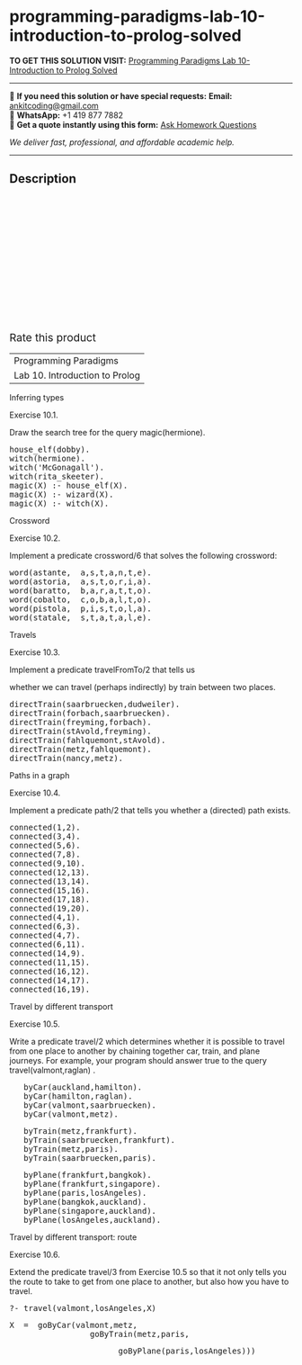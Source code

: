 # programming-paradigms-lab-10-introduction-to-prolog-solved
**TO GET THIS SOLUTION VISIT:** [Programming Paradigms Lab 10-Introduction to Prolog Solved](https://www.ankitcodinghub.com/product/programming-paradigms-lab-10-introduction-to-prolog-solved/)


---

📩 **If you need this solution or have special requests:** **Email:** ankitcoding@gmail.com  
📱 **WhatsApp:** +1 419 877 7882  
📄 **Get a quote instantly using this form:** [Ask Homework Questions](https://www.ankitcodinghub.com/services/ask-homework-questions/)

*We deliver fast, professional, and affordable academic help.*

---

<h2>Description</h2>



<div class="kk-star-ratings kksr-auto kksr-align-center kksr-valign-top" data-payload="{&quot;align&quot;:&quot;center&quot;,&quot;id&quot;:&quot;100216&quot;,&quot;slug&quot;:&quot;default&quot;,&quot;valign&quot;:&quot;top&quot;,&quot;ignore&quot;:&quot;&quot;,&quot;reference&quot;:&quot;auto&quot;,&quot;class&quot;:&quot;&quot;,&quot;count&quot;:&quot;0&quot;,&quot;legendonly&quot;:&quot;&quot;,&quot;readonly&quot;:&quot;&quot;,&quot;score&quot;:&quot;0&quot;,&quot;starsonly&quot;:&quot;&quot;,&quot;best&quot;:&quot;5&quot;,&quot;gap&quot;:&quot;4&quot;,&quot;greet&quot;:&quot;Rate this product&quot;,&quot;legend&quot;:&quot;0\/5 - (0 votes)&quot;,&quot;size&quot;:&quot;24&quot;,&quot;title&quot;:&quot;Programming Paradigms Lab 10-Introduction to Prolog Solved&quot;,&quot;width&quot;:&quot;0&quot;,&quot;_legend&quot;:&quot;{score}\/{best} - ({count} {votes})&quot;,&quot;font_factor&quot;:&quot;1.25&quot;}">

<div class="kksr-stars">

<div class="kksr-stars-inactive">
            <div class="kksr-star" data-star="1" style="padding-right: 4px">


<div class="kksr-icon" style="width: 24px; height: 24px;"></div>
        </div>
            <div class="kksr-star" data-star="2" style="padding-right: 4px">


<div class="kksr-icon" style="width: 24px; height: 24px;"></div>
        </div>
            <div class="kksr-star" data-star="3" style="padding-right: 4px">


<div class="kksr-icon" style="width: 24px; height: 24px;"></div>
        </div>
            <div class="kksr-star" data-star="4" style="padding-right: 4px">


<div class="kksr-icon" style="width: 24px; height: 24px;"></div>
        </div>
            <div class="kksr-star" data-star="5" style="padding-right: 4px">


<div class="kksr-icon" style="width: 24px; height: 24px;"></div>
        </div>
    </div>

<div class="kksr-stars-active" style="width: 0px;">
            <div class="kksr-star" style="padding-right: 4px">


<div class="kksr-icon" style="width: 24px; height: 24px;"></div>
        </div>
            <div class="kksr-star" style="padding-right: 4px">


<div class="kksr-icon" style="width: 24px; height: 24px;"></div>
        </div>
            <div class="kksr-star" style="padding-right: 4px">


<div class="kksr-icon" style="width: 24px; height: 24px;"></div>
        </div>
            <div class="kksr-star" style="padding-right: 4px">


<div class="kksr-icon" style="width: 24px; height: 24px;"></div>
        </div>
            <div class="kksr-star" style="padding-right: 4px">


<div class="kksr-icon" style="width: 24px; height: 24px;"></div>
        </div>
    </div>
</div>


<div class="kksr-legend" style="font-size: 19.2px;">
            <span class="kksr-muted">Rate this product</span>
    </div>
    </div>
<div class="page" title="Page 1">
<table>
<tbody>
<tr>
<td>
<div class="layoutArea">
<div class="column">
Programming Paradigms

</div>
</div>
</td>
</tr>
<tr>
<td>
<div class="layoutArea">
<div class="column">
Lab 10. Introduction to Prolog

</div>
</div>
</td>
</tr>
</tbody>
</table>
</div>
<div class="page" title="Page 2">
<div class="section">
<div class="layoutArea">
<div class="column">
Inferring types

Exercise 10.1.

Draw the search tree for the query magic(hermione).

<pre>house_elf(dobby).
witch(hermione).
witch('McGonagall').
witch(rita_skeeter).
magic(X) :- house_elf(X).
magic(X) :- wizard(X).
magic(X) :- witch(X).
</pre>
</div>
</div>
</div>
</div>
<div class="page" title="Page 3">
<div class="section">
<div class="layoutArea">
<div class="column">
Crossword

Exercise 10.2.

Implement a predicate crossword/6 that solves the following crossword:

<pre>word(astante,  a,s,t,a,n,t,e).
word(astoria,  a,s,t,o,r,i,a).
word(baratto,  b,a,r,a,t,t,o).
word(cobalto,  c,o,b,a,l,t,o).
word(pistola,  p,i,s,t,o,l,a).
word(statale,  s,t,a,t,a,l,e).
</pre>
</div>
</div>
</div>
</div>
<div class="page" title="Page 4">
<div class="section">
<div class="layoutArea">
<div class="column">
Travels

Exercise 10.3.

Implement a predicate travelFromTo/2 that tells us

whether we can travel (perhaps indirectly) by train between two places.

<pre>directTrain(saarbruecken,dudweiler).
directTrain(forbach,saarbruecken).
directTrain(freyming,forbach).
directTrain(stAvold,freyming).
directTrain(fahlquemont,stAvold).
directTrain(metz,fahlquemont).
directTrain(nancy,metz).
</pre>
</div>
</div>
</div>
</div>
<div class="page" title="Page 5">
<div class="section">
<div class="layoutArea">
<div class="column">
Paths in a graph

Exercise 10.4.

Implement a predicate path/2 that tells you whether a (directed) path exists.

<pre>connected(1,2).
connected(3,4).
connected(5,6).
connected(7,8).
connected(9,10).
connected(12,13).
connected(13,14).
connected(15,16).
connected(17,18).
connected(19,20).
connected(4,1).
connected(6,3).
connected(4,7).
connected(6,11).
connected(14,9).
connected(11,15).
connected(16,12).
connected(14,17).
connected(16,19).
</pre>
</div>
</div>
</div>
</div>
<div class="page" title="Page 6">
<div class="section">
<div class="layoutArea">
<div class="column">
Travel by different transport

Exercise 10.5.

Write a predicate travel/2 which determines whether it is possible to travel from one place to another by chaining together car, train, and plane journeys. For example, your program should answer true to the query travel(valmont,raglan) .

<pre>   byCar(auckland,hamilton).
   byCar(hamilton,raglan).
   byCar(valmont,saarbruecken).
   byCar(valmont,metz).
</pre>
<pre>   byTrain(metz,frankfurt).
   byTrain(saarbruecken,frankfurt).
   byTrain(metz,paris).
   byTrain(saarbruecken,paris).
</pre>
<pre>   byPlane(frankfurt,bangkok).
   byPlane(frankfurt,singapore).
   byPlane(paris,losAngeles).
   byPlane(bangkok,auckland).
   byPlane(singapore,auckland).
   byPlane(losAngeles,auckland).
</pre>
</div>
</div>
</div>
</div>
<div class="page" title="Page 7">
<div class="section">
<div class="layoutArea">
<div class="column">
Travel by different transport: route

Exercise 10.6.

Extend the predicate travel/3 from Exercise 10.5 so that it not only tells you the route to take to get from one place to another, but also how you have to travel.

<pre>?- travel(valmont,losAngeles,X)
</pre>
<pre>X  =  goByCar(valmont,metz,
                 goByTrain(metz,paris,
</pre>
<pre>                       goByPlane(paris,losAngeles)))
</pre>
</div>
</div>
</div>
</div>
